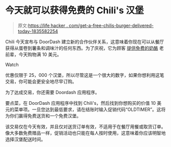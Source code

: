 # 今天就可以获得免费的 Chili's 汉堡

> 原文:[https://life hacker . com/get-a-free-chilis-burger-delivered-today-1835582254](https://lifehacker.com/get-a-free-chilis-burger-delivered-today-1835582254)

Chili 今天宣布与 DoorDash 建立新的合作伙伴关系，这意味着你现在可以从餐厅获得从蛋卷到薯条和调味汁的任何东西。为了庆祝，它为顾客 [提供免费的奶酪](https://www.chilis.com/menu/big-mouth-burgers/oldtimer-w-cheese) 老前辈，今天购物满 10 美元。

Watch

优惠仅限于 25，000 个汉堡，所以尽管这是一个很大的数字，如果你想利用这笔交易，你可能会更安全地尽早订购。

为了达成交易，你还需要 Doordash 应用程序。

要点菜，在 DoorDash 应用程序中找到 Chili's，然后找到你想购买的价值 10 美元的菜单项。一旦您达到最低要求，请在结账时输入促销代码“OLDTIMER”。这将为你们赢得免费送货和一个免费汉堡。

该交易仅在今天有效，并且仅对送货订单有效，不适用于在餐厅用餐或取货订单。像大多数免费赠品一样，促销活动也只能在每人按时使用，这意味着你应该明智地选择汉堡配送时间。